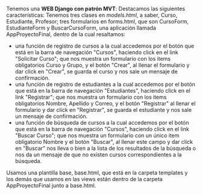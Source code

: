 Tenemos una **WEB Django con patrón MVT**:
Destacamos las siguientes características:
Tenemos tres clases en _models.html_, a saber, Curso, Estudiante, 
Profesor; tres formularios en forms.html, que son CursoForm, EstudianteForm 
y BuscarCursoForm, una aplicación llamada AppProyectoFinal, dentro de la cual resaltamos:
* una función de registro de cursos a la cual accedemos por el botón que está en la barra de navegación "Cursos", haciendo click en el link "Solicitar Curso"; que nos muestra un formulario con los items obligatorios Curso y Grupo, y el botón "Crear", al llenar el formulario y dar click en "Crear", se guarda el curso
        y nos sale un mensaje de confirmación.
* una función de registro de estudiantes a la cual accedemos por el botón que está en la barra de navegación "Estudiantes", haciendo click en el link "Registrar";  que nos muestra un formulario con los items obligatorios Nombre, Apellido y Correo, y el botón "Registrar" al llenar el formulario y dar click en "Registrar", se guarda el estudiante y nos sale un mensaje de confirmación.
* una función de búsqueda de cursos a la cual accedemos por el botón que está en la barra de navegación "Cursos", haciendo click en el link "Buscar Curso"; que nos muestra un formulario con un único item obligatorio Nombre y el botón "Buscar", al llenar este campo y dar click en "Buscar" nos lleva o bien a la lista de los resultados de la búsqueda o nos da un mensaje de que no existen cursos correspondientes a la búsqueda.


Usamos una plantilla base, base.html, que está en la carpeta templates y los demás que usamos en las views están dentro de la carpeta AppProyectoFinal junto a base.html.


